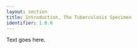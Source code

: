 ```yaml
---
layout: section
title: Introduction, The Tuberculosis Specimen
identifier: 1.0.0
---
```


Text goes here.
